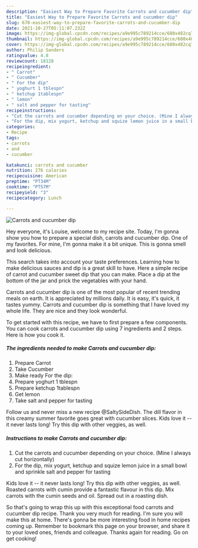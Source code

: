 ```yaml
---
description: "Easiest Way to Prepare Favorite Carrots and cucumber dip"
title: "Easiest Way to Prepare Favorite Carrots and cucumber dip"
slug: 670-easiest-way-to-prepare-favorite-carrots-and-cucumber-dip
date: 2021-10-27T05:11:07.232Z
image: https://img-global.cpcdn.com/recipes/a9e995c789214cce/680x482cq70/carrots-and-cucumber-dip-recipe-main-photo.jpg
thumbnail: https://img-global.cpcdn.com/recipes/a9e995c789214cce/680x482cq70/carrots-and-cucumber-dip-recipe-main-photo.jpg
cover: https://img-global.cpcdn.com/recipes/a9e995c789214cce/680x482cq70/carrots-and-cucumber-dip-recipe-main-photo.jpg
author: Philip Sanders
ratingvalue: 4.8
reviewcount: 18128
recipeingredient:
- " Carrot"
- " Cucumber"
- " For the dip"
- " yoghurt 1 tblespn"
- " ketchup 1tablespn"
- " lemon"
- " salt and pepper for tasting"
recipeinstructions:
- "Cut the carrots and cucumber depending on your choice. (Mine I always cut horizontally)"
- "For the dip, mix yogurt, ketchup and squize lemon juice in a small bowl and sprinkle salt and pepper for tasting"
categories:
- Recipe
tags:
- carrots
- and
- cucumber

katakunci: carrots and cucumber 
nutrition: 276 calories
recipecuisine: American
preptime: "PT34M"
cooktime: "PT57M"
recipeyield: "3"
recipecategory: Lunch

---
```



![Carrots and cucumber dip](https://img-global.cpcdn.com/recipes/a9e995c789214cce/680x482cq70/carrots-and-cucumber-dip-recipe-main-photo.jpg)

Hey everyone, it's Louise, welcome to my recipe site. Today, I'm gonna show you how to prepare a special dish, carrots and cucumber dip. One of my favorites. For mine, I'm gonna make it a bit unique. This is gonna smell and look delicious.

This search takes into account your taste preferences. Learning how to make delicious sauces and dip is a great skill to have. Here a simple recipe of carrot and cucumber sweet dip that you can make. Place a dip at the bottom of the jar and prick the vegetables with your hand.

Carrots and cucumber dip is one of the most popular of recent trending meals on earth. It is appreciated by millions daily. It is easy, it's quick, it tastes yummy. Carrots and cucumber dip is something that I have loved my whole life. They are nice and they look wonderful.


To get started with this recipe, we have to first prepare a few components. You can cook carrots and cucumber dip using 7 ingredients and 2 steps. Here is how you cook it.

<!--inarticleads1-->

##### The ingredients needed to make Carrots and cucumber dip:

1. Prepare  Carrot
1. Take  Cucumber
1. Make ready  For the dip:
1. Prepare  yoghurt 1 tblespn
1. Prepare  ketchup 1tablespn
1. Get  lemon
1. Take  salt and pepper for tasting


Follow us and never miss a new recipe @SaltySideDish. The dill flavor in this creamy summer favorite goes great with cucumber slices. Kids love it -- it never lasts long! Try this dip with other veggies, as well. 

<!--inarticleads2-->

##### Instructions to make Carrots and cucumber dip:

1. Cut the carrots and cucumber depending on your choice. (Mine I always cut horizontally)
1. For the dip, mix yogurt, ketchup and squize lemon juice in a small bowl and sprinkle salt and pepper for tasting


Kids love it -- it never lasts long! Try this dip with other veggies, as well. Roasted carrots with cumin provide a fantastic flavour in this dip. Mix carrots with the cumin seeds and oil. Spread out in a roasting dish. 

So that's going to wrap this up with this exceptional food carrots and cucumber dip recipe. Thank you very much for reading. I'm sure you will make this at home. There's gonna be more interesting food in home recipes coming up. Remember to bookmark this page on your browser, and share it to your loved ones, friends and colleague. Thanks again for reading. Go on get cooking!
